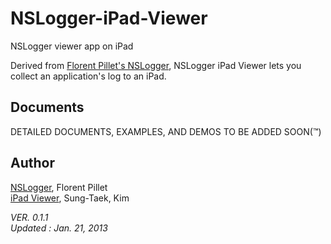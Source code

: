 NSLogger-iPad-Viewer
==

NSLogger viewer app on iPad

Derived from [Florent Pillet's NSLogger](https://github.com/fpillet/NSLogger), NSLogger iPad Viewer lets you collect an application's log to an iPad.


Documents
-
DETAILED DOCUMENTS, EXAMPLES, AND DEMOS TO BE ADDED SOON(™)



Author
-
[NSLogger](https://github.com/fpillet/NSLogger), Florent Pillet<br/>
[iPad Viewer](https://github.com/stkim1/NSLogger-iPad-Viewer), Sung-Taek, Kim

_VER. 0.1.1_<br/>
_Updated : Jan. 21, 2013_
